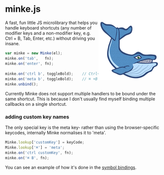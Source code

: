 # minke.js

<img src='media/minke.png' align='right'/>

A fast, fun little JS microlibrary that helps you handle
keyboard shortcuts (any number of modifier keys and a non-modifier
key, e.g. Ctrl + B, Tab, Enter, etc.) without driving you insane.

```js
var minke = new Minke(el);
minke.on('tab',   fn);
minke.on('enter', fn);

minke.on('ctrl b', toggleBold);    // Ctrl+B
minke.on('meta b', toggleBold);    // ⌘ +B
minke.unbind();
```

Currently Minke does not support multiple handlers to be bound
under the same shortcut. This is because I don't usually find
myself binding multiple callbacks on a single shortcut.

### adding custom key names

The only special key is the meta key- rather than using
the browser-specific keycodes, internally Minke normalises
it to 'meta'.

```js
Minke.lookup['customKey'] = keyCode;
Minke.lookup['⌘'] = 'meta';
minke.on('ctrl customKey', fn);
minke.on('⌘ B', fn);
```

You can see an example of how it's done in the
[symbol bindings](bindings/symbols.js).
